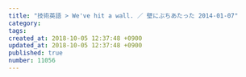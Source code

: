 ```yaml
---
title: "技術英語 > We've hit a wall. ／ 壁にぶちあたった 2014-01-07"
category: 
tags: 
created_at: 2018-10-05 12:37:48 +0900
updated_at: 2018-10-05 12:37:48 +0900
published: true
number: 11056
---
```



